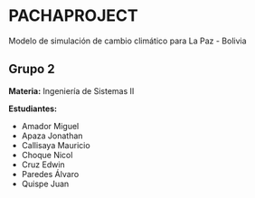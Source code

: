 # PACHAPROJECT
Modelo de simulación de cambio climático para La Paz - Bolivia
## Grupo 2
**Materia:** Ingeniería de Sistemas II

**Estudiantes:** 
- Amador Miguel
- Apaza Jonathan
- Callisaya Mauricio 
- Choque Nicol 
- Cruz Edwin
- Paredes Álvaro
- Quispe Juan
